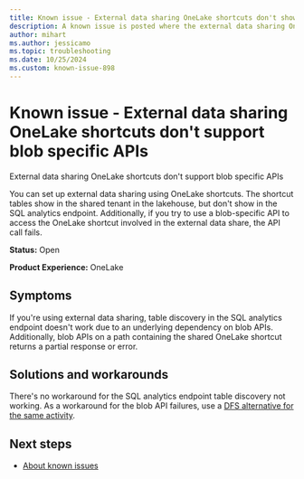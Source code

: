 ```yaml
---
title: Known issue - External data sharing OneLake shortcuts don't show in SQL analytics endpoint
description: A known issue is posted where the external data sharing OneLake shortcuts don't support blob specific APIs
author: mihart
ms.author: jessicamo
ms.topic: troubleshooting  
ms.date: 10/25/2024
ms.custom: known-issue-898
---
```


# Known issue - External data sharing OneLake shortcuts don't support blob specific APIs

External data sharing OneLake shortcuts don't support blob specific APIs

You can set up external data sharing using OneLake shortcuts. The shortcut tables show in the shared tenant in the lakehouse, but don't show in the SQL analytics endpoint. Additionally, if you try to use a blob-specific API to access the OneLake shortcut involved in the external data share, the API call fails.

**Status:** Open

**Product Experience:** OneLake

## Symptoms

If you're using external data sharing, table discovery in the SQL analytics endpoint doesn't work due to an underlying dependency on blob APIs. Additionally, blob APIs on a path containing the shared OneLake shortcut returns a partial response or error.

## Solutions and workarounds

There's no workaround for the SQL analytics endpoint table discovery not working. As a workaround for the blob API failures, use a [DFS alternative for the same activity](/rest/api/storageservices/datalakestoragegen2/path?view=rest-storageservices-datalakestoragegen2-2019-12-12).

## Next steps

- [About known issues](https://support.fabric.microsoft.com/known-issues)
